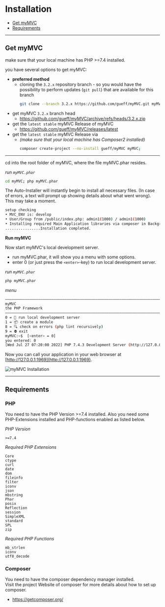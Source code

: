 
# Installation

- [Get myMVC](#Get-myMVC)
- [Requirements](#Requirements)

---

<a id="Get-myMVC"></a>
## Get myMVC

make sure that your local machine has PHP >=7.4 installed. 

you have several options to get myMVC:

- **preferred method**
  - cloning the `3.2.x` repository branch - so you would have the possibility to perform updates (`git pull`) that are available for this branch
      ~~~bash
      git clone --branch 3.2.x https://github.com/gueff/myMVC.git myMVC;
      ~~~
- get myMVC `3.2.x` branch head
   - https://github.com/gueff/myMVC/archive/refs/heads/3.2.x.zip
- get the `latest stable` myMVC Release of myMVC
  - <a target="_blank" href="https://github.com/gueff/myMVC/releases/latest">https://github.com/gueff/myMVC/releases/latest</a>
- get the `latest stable` myMVC Release via
  - _(make sure that your local machine has Composer2 installed)_  
      ~~~bash
      composer create-project --no-install gueff/myMVC myMVC;
      ~~~

---

cd into the root folder of myMVC, where the file myMVC.phar resides.

_run `myMVC.phar`_  
~~~bash
cd myMVC; php myMVC.phar
~~~

The Auto-Installer will instantly begin to install all necessary files. (In case of errors, a text will prompt up showing details about what went wrong). This may take a moment.

~~~bash
setup checking
• MVC_ENV is: develop
• User/Group from /public/index.php: admin1(1000) / admin1(1000)
• Installing required Main Application libraries via composer in Background with PID 84623. Please wait.
................Installation completed.
~~~

<a id="Run_myMVC"></a>
**Run myMVC**    

Now start myMVC's local development server.  
- run myMVC.phar, it will show you a menu with some options.
- enter 0 (or just press the `<enter>`-key) to run local development server.

_run `myMVC.phar`_    
~~~bash
php myMVC.phar
~~~

_menu_  
~~~bash
––––––––––––––––––––––––––––––––––––––––––––––––––––––––––––––––––––––––––––––––
myMVC
the PHP Framework
––––––––––––––––––––––––––––––––––––––––––––––––––––––––––––––––––––––––––––––––
0 = 🏁 run local development server
1 = 📦 create a module
8 = 🔍 check on errors (php lint recursively)
9 = ⛔ exit
myMVC:~$  [<enter> = 0]
you entered: 0
[Wed Jul 27 07:20:00 2022] PHP 7.4.3 Development Server (http://127.0.0.1:1969) started
~~~

Now you can call your application in your web browser at [http://127.0.0.1:1969](http://127.0.0.1:1969).

![myMVC Installation](/doc/getting-started/mymvc-installation.png)

---

<a id="Requirements"></a>
## Requirements

### PHP

You need to have the PHP Version >=7.4 installed. Also you need some PHP-Extensions installed and PHP-functions enabled as listed below.

_PHP Version_  
~~~
>=7.4
~~~

_Required PHP Extensions_  
~~~
Core
ctype
curl
date
dom
fileinfo
filter
iconv
json
mbstring
Phar
posix
Reflection
session
SimpleXML
standard
SPL
zip
~~~

_Required PHP Functions_  
~~~
mb_strlen
iconv
utf8_decode
~~~

### Composer

You need to have the composer dependency manager installed.  
Visit the project Website of composer for more details about how to set up composer.

- https://getcomposer.org/